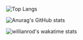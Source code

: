 ![Top Langs](https://github-readme-stats.vercel.app/api/top-langs/?username=Harineko0&layout=compact)


![Anurag's GitHub stats](https://github-readme-stats.vercel.app/api?username=Harineko0)


![willianrod's wakatime stats](https://github-readme-stats.vercel.app/api/wakatime?username=Harineko0&layout=compact)
